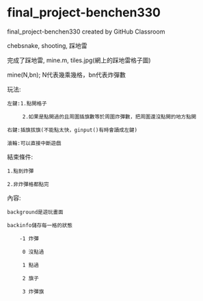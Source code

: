 # final_project-benchen330
final_project-benchen330 created by GitHub Classroom

chebsnake, shooting, 踩地雷

完成了踩地雷, mine.m, tiles.jpg(網上的踩地雷格子圖)

mine(N,bn); N代表幾乘幾格，bn代表炸彈數

玩法:

    左鍵:1.點開格子
        
         2.如果是點開過的且周圍插旗數等於周圍炸彈數，把周圍還沒點開的地方點開
    
    右鍵:插旗拔旗(不能點太快，ginput()有時會讀成左鍵)
    
    滾輪:可以直接中斷遊戲
  
結束條件:

    1.點到炸彈
    
    2.非炸彈格都點完
  
內容:

    background是遊玩畫面
    
    backinfo儲存每一格的狀態
    
        -1 炸彈
        
         0 沒點過
         
         1 點過
         
         2 旗子
         
         3 炸彈旗
    
    
    
    
        
    
  
  
  
